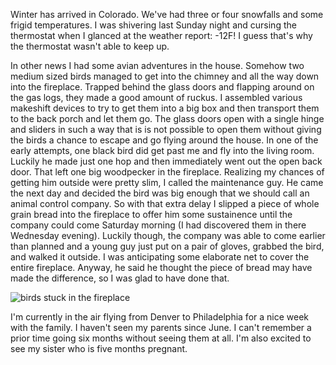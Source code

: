 Winter has arrived in Colorado. We've had three or four snowfalls and some frigid temperatures. I was shivering last Sunday night and cursing the thermostat when I glanced at the weather report: -12F! I guess that's why the thermostat wasn't able to keep up.

In other news I had some avian adventures in the house. Somehow two medium sized birds managed to get into the chimney and all the way down into the fireplace. Trapped behind the glass doors and flapping around on the gas logs, they made a good amount of ruckus. I assembled various makeshift devices to try to get them into a big box and then transport them to the back porch and let them go. The glass doors open with a single hinge and sliders in such a way that is is not possible to open them without giving the birds a chance to escape and go flying around the house. In one of the early attempts, one black bird did get past me and fly into the living room. Luckily he made just one hop and then immediately went out the open back door. That left one big woodpecker in the fireplace. Realizing my chances of getting him outside were pretty slim, I called the maintenance guy. He came the next day and decided the bird was big enough that we should call an animal control company. So with that extra delay I slipped a piece of whole grain bread into the fireplace to offer him some sustainence until the company could come Saturday morning (I had discovered them in there Wednesday evening). Luckily though, the company was able to come earlier than planned and a young guy just put on a pair of gloves, grabbed the bird, and walked it outside. I was anticipating some elaborate net to cover the entire fireplace. Anyway, he said he thought the piece of bread may have made the difference, so I was glad to have done that.

![birds stuck in the fireplace](/photos/winter_2008/001_birds_fireplace.jpg)

I'm currently in the air flying from Denver to Philadelphia for a nice week with the family. I haven't seen my parents since June. I can't remember a prior time going six months without seeing them at all. I'm also excited to see my sister who is five months pregnant.